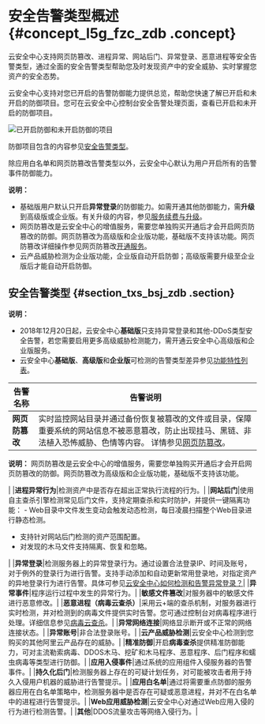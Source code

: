 # 安全告警类型概述 {#concept_l5g_fzc_zdb .concept}

云安全中心支持网页防篡改、进程异常、网站后门、异常登录、恶意进程等安全告警类型，通过全面的安全告警类型帮助您及时发现资产中的安全威胁、实时掌握您资产的安全态势。

云安全中心支持对您已开启的告警防御能力提供总览，帮助您快速了解已开启和未开启的防御项目。您可在云安全中心控制台安全告警处理页面，查看已开启和未开启的防御项目。

![已开启防御和未开启防御的项目](http://static-aliyun-doc.oss-cn-hangzhou.aliyuncs.com/assets/img/13637/156748896755771_zh-CN.png)

防御项目包含的内容参见[安全告警类型](#section_txs_bsj_zdb)。

除应用白名单和网页防篡改告警类型以外，云安全中心默认为用户开启所有的告警事件防御能力。

**说明：** 

-   基础版用户默认只开启**异常登录**的防御能力。如需开通其他防御能力，需**升级**到高级版或企业版。有关升级的内容，参见[服务续费与升级](../intl.zh-CN/产品定价/服务续费与升级.md#)。
-   网页防篡改是云安全中心的增值服务，需要您单独购买开通后才会开启网页防篡改的防御。网页防篡改为高级版和企业版功能，基础版不支持该功能。网页防篡改详细操作参见网页防篡改[开通服务](../intl.zh-CN/主动防御/网页防篡改/开通服务.md#)。
-   云产品威胁检测为企业版功能，企业版自动开启防御；高级版需要升级至企业版后才能自动开启防御。

## 安全告警类型 {#section_txs_bsj_zdb .section}

**说明：** 

-   2018年12月20日起，云安全中心**基础版**只支持异常登录和其他-DDoS类型安全告警，若您需要启用更多高级威胁检测能力，需开通云安全中心高级版和企业版服务。
-   云安全中心**基础版**、**高级版**和**企业版**可检测的告警类型差异参见[功能特性列表](../intl.zh-CN/产品简介/功能特性.md#)。

|告警名称|告警说明|
|----|----|
|**网页防篡改**|实时监控网站目录并通过备份恢复被篡改的文件或目录，保障重要系统的网站信息不被恶意篡改，防止出现挂马、黑链、非法植入恐怖威胁、色情等内容。 详情参见[网页防篡改](intl.zh-CN/主动防御/网页防篡改/概述.md#)。

 **说明：** 网页防篡改是云安全中心的增值服务，需要您单独购买开通后才会开启网页防篡改的防御。网页防篡改为高级版和企业版功能，基础版不支持该功能。

 |
|**进程异常行为**|检测资产中是否存在超出正常执行流程的行为。|
|**网站后门**|使用自主查杀引擎检测常见后门文件，支持定期查杀和实时防护，并提供一键隔离功能： -   Web目录中文件发生变动会触发动态检测，每日凌晨扫描整个Web目录进行静态检测。
-   支持针对网站后门检测的资产范围配置。
-   对发现的木马文件支持隔离、恢复和忽略。

 |
|**异常登录**|检测服务器上的异常登录行为。通过设置合法登录IP、时间及账号，对于例外的登录行为进行告警。支持手动添加和自动更新常用登录地，对指定资产的异地登录行为进行告警。具体可参见[云安全中心如何检测和告警异常登录？](../intl.zh-CN/常见问题/常见问题隐藏目录/异常登录相关问题/云安全中心如何检测和告警异常登录？.md#)|
|**异常事件**|程序运行过程中发生的异常行为。|
|**敏感文件篡改**|对服务器中的敏感文件进行恶意修改。|
|**恶意进程（病毒云查杀）**|采用云+端的查杀机制，对服务器进行实时检测，并对检测到的病毒文件提供实时告警。您可通过控制台对病毒程序进行处理。详细信息参见[病毒云查杀](../intl.zh-CN/威胁检测/安全告警处理/病毒云查杀.md#)。|
|**异常网络连接**|网络显示断开或不正常的网络连接状态。|
|**异常账号**|非合法登录账号。|
|**云产品威胁检测**|云安全中心检测到您购买的其他阿里云产品存在的威胁。|
|**精准防御**|开启**病毒查杀**提供精准防御能力，可对主流勒索病毒、DDOS木马、挖矿和木马程序、恶意程序、后门程序和蠕虫病毒等类型进行防御。|
|**应用入侵事件**|通过系统的应用组件入侵服务器的告警事件。|
|**持久化后门**|检测服务器上存在的可疑计划任务，对可能被攻击者用于持久入侵用户机器的威胁进行告警提示。|
|**应用白名单**|通过将需要重点防御的服务器应用在白名单策略中，检测服务器中是否存在可疑或恶意进程，并对不在白名单中的进程进行告警提示。|
|**Web应用威胁检测**|云安全中心对通过Web应用入侵的行为进行检测告警。|
|**其他**|DDOS流量攻击等网络入侵行为。|

